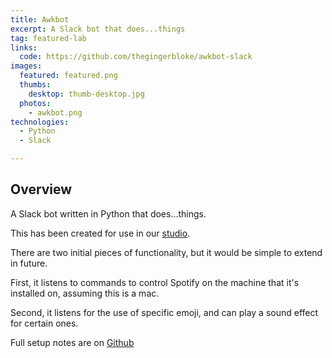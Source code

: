 ```yaml
---
title: Awkbot
excerpt: A Slack bot that does...things
tag: featured-lab
links:
  code: https://github.com/thegingerbloke/awkbot-slack
images:
  featured: featured.png
  thumbs:
    desktop: thumb-desktop.jpg
  photos:
    - awkbot.png
technologies:
  - Python
  - Slack

---
```


## Overview

A Slack bot written in Python that does...things.

This has been created for use in our [studio](https://getawkward.co.uk/).

There are two initial pieces of functionality, but it would be simple to extend in future.

First, it listens to commands to control Spotify on the machine that it's installed on, assuming this is a mac.

Second, it listens for the use of specific emoji, and can play a sound effect for certain ones.

Full setup notes are on [Github](https://github.com/thegingerbloke/awkbot-slack)

